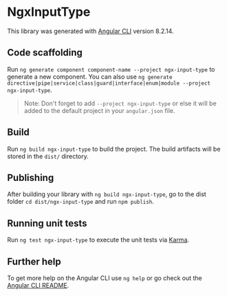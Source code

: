 # NgxInputType

This library was generated with [Angular CLI](https://github.com/angular/angular-cli) version 8.2.14.

## Code scaffolding

Run `ng generate component component-name --project ngx-input-type` to generate a new component. You can also use `ng generate directive|pipe|service|class|guard|interface|enum|module --project ngx-input-type`.
> Note: Don't forget to add `--project ngx-input-type` or else it will be added to the default project in your `angular.json` file. 

## Build

Run `ng build ngx-input-type` to build the project. The build artifacts will be stored in the `dist/` directory.

## Publishing

After building your library with `ng build ngx-input-type`, go to the dist folder `cd dist/ngx-input-type` and run `npm publish`.

## Running unit tests

Run `ng test ngx-input-type` to execute the unit tests via [Karma](https://karma-runner.github.io).

## Further help

To get more help on the Angular CLI use `ng help` or go check out the [Angular CLI README](https://github.com/angular/angular-cli/blob/master/README.md).

